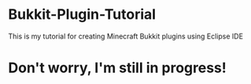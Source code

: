 # Bukkit-Plugin-Tutorial
This is my tutorial for creating Minecraft Bukkit plugins using Eclipse IDE

# Don't worry, I'm still in progress!
